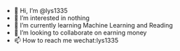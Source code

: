 - 👋 Hi, I’m @lys1335
- 👀 I’m interested in nothing
- 🌱 I’m currently learning Machine Learning and Reading
- 💞️ I’m looking to collaborate on earning money
- 📫 How to reach me wechat:lys1335

<!---
lys1335/lys1335 is a ✨ special ✨ repository because its `README.md` (this file) appears on your GitHub profile.
You can click the Preview link to take a look at your changes.
--->
